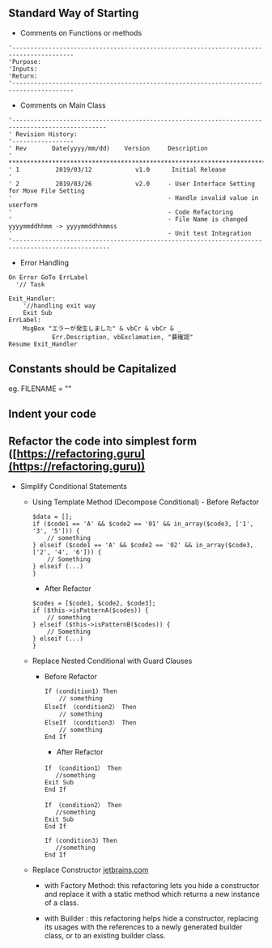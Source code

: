 ## Standard Way of Starting 
 * Comments on Functions or methods
```
'---------------------------------------------------------------------------------------
'Purpose:
'Inputs:
'Return:
'---------------------------------------------------------------------------------------
```

 * Comments on Main Class
 ```
 '------------------------------------------------------------------------------------------------
' Revision History:
'-----------------
' Rev       Date(yyyy/mm/dd)    Version     Description
' **************************************************************************************
' 1          2019/03/12            v1.0      Initial Release
'
' 2          2019/03/26            v2.0     - User Interface Setting for Move File Setting
'                                           - Handle invalid value in userform
'                                           - Code Refactoring
'                                           - File Name is changed  yyyymmddhhmm -> yyyymmddhhmmss
'                                           - Unit test Integration
'-------------------------------------------------------------------------------------------------
```
* Error Handling
```
On Error GoTo ErrLabel
  '// Task

Exit_Handler:   
    '//handling exit way
    Exit Sub     
ErrLabel:   
    MsgBox "エラーが発生しました" & vbCr & vbCr & _
            Err.Description, vbExclamation, "要確認"       
Resume Exit_Handler

```

## Constants should be Capitalized
 eg. FILENAME = ""
 
## Indent your code 


## Refactor the code into simplest form ([https://refactoring.guru](https://refactoring.guru))

- Simplify Conditional Statements

     * Using Template Method (Decompose Conditional)
      - Before Refactor 
        ```
        $data = [];
        if ($code1 == 'A' && $code2 == '01' && in_array($code3, ['1', '3', '5'])) {
            // something
        } elseif ($code1 == 'A' && $code2 == '02' && in_array($code3, ['2', '4', '6'])) {
            // Something
        } elseif (...)
        }
        ```
         - After Refactor 
         
         ```
        $codes = [$code1, $code2, $code3];
        if ($this->isPatternA($codes)) {
             // something
        } elseif ($this->isPatternB($codes)) {
             // Something
        } elseif (...)
        }
    
        ```
   * Replace Nested Conditional with Guard Clauses
      - Before Refactor 
        ```
        If (condition1) Then
            // something
        ElseIf （condition2） Then
            // something
        ElseIf （condition3） Then
            // something
        End If
        ```
         - After Refactor 
         
         ```
        If （condition1） Then
            //something
        Exit Sub
        End If
        
        If （condition2） Then
            //something
        Exit Sub
        End If
        
        If (condition3) Then
            //something
        End If
        ```
    * Replace Constructor [jetbrains.com](https://www.jetbrains.com/help/idea/refactoring-source-code.html)
        - with Factory Method: this refactoring lets you hide a constructor and replace it with a static method which returns a new instance of a class. 
    
        - with Builder :  this refactoring helps hide a constructor, replacing its usages with the references to a newly generated builder class, or to an existing builder class.
        
